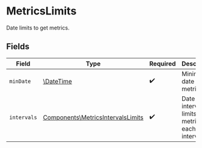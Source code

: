 # MetricsLimits

Date limits to get metrics.


## Fields

| Field                                                                                  | Type                                                                                   | Required                                                                               | Description                                                                            |
| -------------------------------------------------------------------------------------- | -------------------------------------------------------------------------------------- | -------------------------------------------------------------------------------------- | -------------------------------------------------------------------------------------- |
| `minDate`                                                                              | [\DateTime](https://www.php.net/manual/en/class.datetime.php)                          | :heavy_check_mark:                                                                     | Minimum date to get metrics.                                                           |
| `intervals`                                                                            | [Components\MetricsIntervalsLimits](../../Models/Components/MetricsIntervalsLimits.md) | :heavy_check_mark:                                                                     | Date interval limits to get metrics for each interval.                                 |